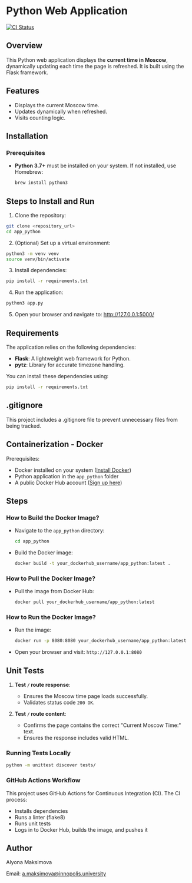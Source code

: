 # Python Web Application

[![CI Status](https://github.com/maksalena/S25-core-course-labs/actions/workflows/ci.yml/badge.svg)](https://github.com/maksalena/S25-core-course-labs/actions/workflows/ci.yml)


## Overview

This Python web application displays the **current time in Moscow**, dynamically updating each time the page is refreshed. It is built using the Flask framework.

## Features

- Displays the current Moscow time.
- Updates dynamically when refreshed.
- Visits counting logic.

## Installation

### Prerequisites

- **Python 3.7+** must be installed on your system. If not installed, use Homebrew:

  ```bash
  brew install python3
  ```

## Steps to Install and Run

1. Clone the repository:

  ```bash
git clone <repository_url>
cd app_python
  ```

2. (Optional) Set up a virtual environment:

  ```bash
python3 -m venv venv
source venv/bin/activate
  ```

3. Install dependencies:

  ```bash
pip install -r requirements.txt
  ```
  
4. Run the application:

  ```bash
python3 app.py
  ```
  
5. Open your browser and navigate to:
<http://127.0.0.1:5000/>

## Requirements

The application relies on the following dependencies:

- **Flask**: A lightweight web framework for Python.
- **pytz**: Library for accurate timezone handling.

You can install these dependencies using:

  ```bash
pip install -r requirements.txt
  ```
  
## .gitignore

This project includes a .gitignore file to prevent unnecessary files from being tracked.

## Containerization - Docker

Prerequisites:

- Docker installed on your system ([Install Docker](https://docs.docker.com/get-docker/))
- Python application in the `app_python` folder
- A public Docker Hub account ([Sign up here](https://hub.docker.com/))

## Steps

### How to Build the Docker Image?

- Navigate to the `app_python` directory:

     ```bash
     cd app_python
     ```

- Build the Docker image:

     ```bash
     docker build -t your_dockerhub_username/app_python:latest .
     ```

### How to Pull the Docker Image?

- Pull the image from Docker Hub:

     ```bash
     docker pull your_dockerhub_username/app_python:latest
     ```

### How to Run the Docker Image?

- Run the image:

     ```bash
     docker run -p 8080:8080 your_dockerhub_username/app_python:latest
     ```

- Open your browser and visit: `http://127.0.0.1:8080`

## Unit Tests

1. **Test `/` route response**:
   - Ensures the Moscow time page loads successfully.
   - Validates status code `200 OK`.

2. **Test `/` route content**:
   - Confirms the page contains the correct "Current Moscow Time:" text.
   - Ensures the response includes valid HTML.

### Running Tests Locally

```bash
python -m unittest discover tests/
```

### GitHub Actions Workflow

This project uses GitHub Actions for Continuous Integration (CI). The CI process:

- Installs dependencies
- Runs a linter (flake8)
- Runs unit tests
- Logs in to Docker Hub, builds the image, and pushes it

## Author

Alyona Maksimova

Email: <a.maksimova@innopolis.university>
